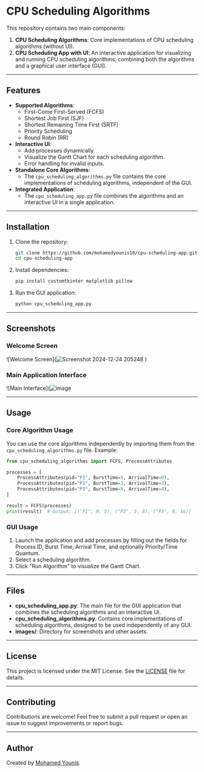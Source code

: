 # CPU Scheduling Algorithms

This repository contains two main components:

1. **CPU Scheduling Algorithms**: Core implementations of CPU scheduling algorithms (without UI).
2. **CPU Scheduling App with UI**: An interactive application for visualizing and running CPU scheduling algorithms, combining both the algorithms and a graphical user interface (GUI).

---

## Features

- **Supported Algorithms**:
  - First-Come First-Served (FCFS)
  - Shortest Job First (SJF)
  - Shortest Remaining Time First (SRTF)
  - Priority Scheduling
  - Round Robin (RR)
- **Interactive UI**:
  - Add processes dynamically.
  - Visualize the Gantt Chart for each scheduling algorithm.
  - Error handling for invalid inputs.
- **Standalone Core Algorithms**:
  - The `cpu_scheduling_algorithms.py` file contains the core implementations of scheduling algorithms, independent of the GUI.
- **Integrated Application**:
  - The `cpu_scheduling_app.py` file combines the algorithms and an interactive UI in a single application.

---

## Installation

1. Clone the repository:
   ```bash
   git clone https://github.com/mohamedyounis10/cpu-scheduling-app.git
   cd cpu-scheduling-app
   ```
2. Install dependencies:
   ```bash
   pip install customtkinter matplotlib pillow
   ```
3. Run the GUI application:
   ```bash
   python cpu_scheduling_app.py
   ```

---

## Screenshots

### Welcome Screen

![Welcome Screen](![Screenshot 2024-12-24 205248](https://github.com/user-attachments/assets/83972a16-a743-4a87-ada7-34bcf02b60c8)
)

### Main Application Interface

![Main Interface](![image](https://github.com/user-attachments/assets/cf45781d-6743-4c2e-9c6e-01592a5fff35)


---

## Usage

### **Core Algorithm Usage**

You can use the core algorithms independently by importing them from the `cpu_scheduling_algorithms.py` file. Example:

```python
from cpu_scheduling_algorithms import FCFS, ProcessAttributes

processes = [
    ProcessAttributes(pid="P1", BurstTime=5, ArrivalTime=0),
    ProcessAttributes(pid="P2", BurstTime=3, ArrivalTime=2),
    ProcessAttributes(pid="P3", BurstTime=8, ArrivalTime=4),
]

result = FCFS(processes)
print(result)  # Output: [("P1", 0, 5), ("P2", 5, 8), ("P3", 8, 16)]
```

### **GUI Usage**

1. Launch the application and add processes by filling out the fields for Process ID, Burst Time, Arrival Time, and optionally Priority/Time Quantum.
2. Select a scheduling algorithm.
3. Click "Run Algorithm" to visualize the Gantt Chart.

---

## Files

- **cpu\_scheduling\_app.py**: The main file for the GUI application that combines the scheduling algorithms and an interactive UI.
- **cpu\_scheduling\_algorithms.py**: Contains core implementations of scheduling algorithms, designed to be used independently of any GUI.
- **images/**: Directory for screenshots and other assets.

---

## License

This project is licensed under the MIT License. See the [LICENSE](LICENSE) file for details.

---

## Contributing

Contributions are welcome! Feel free to submit a pull request or open an issue to suggest improvements or report bugs.

---

## Author

Created by [Mohamed Younis](https://github.com/mohamedyounis10).

